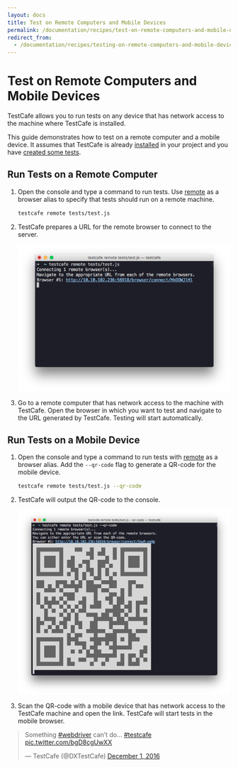```yaml
---
layout: docs
title: Test on Remote Computers and Mobile Devices
permalink: /documentation/recipes/test-on-remote-computers-and-mobile-devices.html
redirect_from:
  - /documentation/recipes/testing-on-remote-computers-and-mobile-devices.html
---
```

# Test on Remote Computers and Mobile Devices

TestCafe allows you to run tests on any device that has network access to the machine where TestCafe is installed.

This guide demonstrates how to test on a remote computer and a mobile device.
It assumes that TestCafe is already [installed](../using-testcafe/installing-testcafe.md)
in your project and you have [created some tests](../getting-started/README.md#creating-a-test).

## Run Tests on a Remote Computer

1. Open the console and type a command to run tests.
  Use [remote](../using-testcafe/command-line-interface.md#remote-browsers) as a browser alias
  to specify that tests should run on a remote machine.

    ```sh
    testcafe remote tests/test.js
    ```

2. TestCafe prepares a URL for the remote browser to connect to the server.

    ![URL for a remote device](../../images/recipe-remote-computer.png)

3. Go to a remote computer that has network access to the machine with TestCafe.
  Open the browser in which you want to test and navigate to the URL generated by TestCafe.
  Testing will start automatically.

## Run Tests on a Mobile Device

1. Open the console and type a command to run tests with [remote](../using-testcafe/command-line-interface.md#remote-browsers) as a browser alias.
  Add the `--qr-code` flag to generate a QR-code for the mobile device.

    ```sh
    testcafe remote tests/test.js --qr-code
    ```

2. TestCafe will output the QR-code to the console.

    ![QR-code for a mobile device](../../images/recipe-remote-mobile.png)

3. Scan the QR-code with a mobile device that has network access to the TestCafe machine and open the link.
  TestCafe will start tests in the mobile browser.

<blockquote class="twitter-video" data-lang="en"><p lang="en" dir="ltr">Something <a href="https://twitter.com/hashtag/webdriver?src=hash">#webdriver</a> can’t do...  <a href="https://twitter.com/hashtag/testcafe?src=hash">#testcafe</a> <a href="https://t.co/bgD8cgUwXX">pic.twitter.com/bgD8cgUwXX</a></p>&mdash; TestCafe (@DXTestCafe) <a href="https://twitter.com/DXTestCafe/status/804368394569052160">December 1, 2016</a></blockquote>
<script async src="//platform.twitter.com/widgets.js" charset="utf-8"></script>

